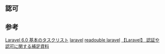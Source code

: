 ## 認可

## 参考

[Laravel 6.0 基本のタスクリスト](https://qiita.com/ucan-lab/items/36f6e89abad26a68f69a)
[laravel](https://laravel.com/docs/6.x)
[readouble laravel](https://readouble.com/laravel/6.0/ja/passport.html)
[【Laravel】 認証や認可に関する補足資料](https://qiita.com/mpyw/items/8c5413b99b8e299f7002)
